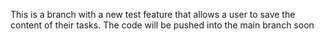 This is a branch with a new test feature that allows a user to save the content of their tasks. The code will be pushed into the main branch soon
